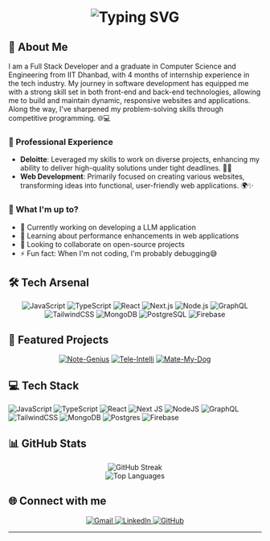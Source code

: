 <h1 align="center">
  <div align="center">
    <img src="https://readme-typing-svg.herokuapp.com?font=Fira+Code&weight=600&size=28&duration=4000&pause=1000&color=6A5ACD&center=true&vCenter=true&repeat=true&width=435&lines=Hi+👋+I'm+Neelansh;Full+Stack+Developer;Competitive+Programmer" alt="Typing SVG" />
  </div>
</h1>

## 💫 About Me

I am a Full Stack Developer and a graduate in Computer Science and Engineering from IIT Dhanbad, with 4 months of internship experience in the tech industry. My journey in software development has equipped me with a strong skill set in both front-end and back-end technologies, allowing me to build and maintain dynamic, responsive websites and applications. Along the way, I've sharpened my problem-solving skills through competitive programming. 🌐💻

### 💼 Professional Experience
- **Deloitte**: Leveraged my skills to work on diverse projects, enhancing my ability to deliver high-quality solutions under tight deadlines. 🏢🚀
- **Web Development**: Primarily focused on creating various websites, transforming ideas into functional, user-friendly web applications. 🌍✨

### 🌟 What I'm up to?
- 🔭 Currently working on developing a LLM application
- 🌱 Learning about performance enhancements in web applications
- 👯 Looking to collaborate on open-source projects
- ⚡ Fun fact: When I'm not coding, I'm probably debugging😅

## 🛠️ Tech Arsenal
<div align="center">
  <img src="https://img.shields.io/badge/javascript-%23323330.svg?style=for-the-badge&logo=javascript&logoColor=%23F7DF1E" alt="JavaScript"/>
  <img src="https://img.shields.io/badge/typescript-%23007ACC.svg?style=for-the-badge&logo=typescript&logoColor=white" alt="TypeScript"/>
  <img src="https://img.shields.io/badge/react-%2320232a.svg?style=for-the-badge&logo=react&logoColor=%2361DAFB" alt="React"/>
  <img src="https://img.shields.io/badge/Next-black?style=for-the-badge&logo=next.js&logoColor=white" alt="Next.js"/>
  <img src="https://img.shields.io/badge/node.js-6DA55F?style=for-the-badge&logo=node.js&logoColor=white" alt="Node.js"/>
  <img src="https://img.shields.io/badge/-GraphQL-E10098?style=for-the-badge&logo=graphql&logoColor=white" alt="GraphQL"/>
  <img src="https://img.shields.io/badge/tailwindcss-%2338B2AC.svg?style=for-the-badge&logo=tailwind-css&logoColor=white" alt="TailwindCSS"/>
  <img src="https://img.shields.io/badge/MongoDB-%234ea94b.svg?style=for-the-badge&logo=mongodb&logoColor=white" alt="MongoDB"/>
  <img src="https://img.shields.io/badge/postgres-%23316192.svg?style=for-the-badge&logo=postgresql&logoColor=white" alt="PostgreSQL"/>
  <img src="https://img.shields.io/badge/firebase-%23039BE5.svg?style=for-the-badge&logo=firebase" alt="Firebase"/>
</div>

## 🚀 Featured Projects

<div align="center">

[![Note-Genius](https://github-readme-stats.vercel.app/api/pin/?username=nerdyEther&repo=note-genius&theme=tokyonight)](https://note-genius99.vercel.app/)
[![Tele-Intelli](https://github-readme-stats.vercel.app/api/pin/?username=nerdyEther&repo=MoTv&theme=tokyonight)](https://github.com/nerdyEther/MoTv)
[![Mate-My-Dog](https://github-readme-stats.vercel.app/api/pin/?username=nerdyEther&repo=Hackfest-Project-SmartClass&theme=tokyonight)](https://github.com/nerdyEther/Hackfest-Project-SmartClass)

</div>

## 💻 Tech Stack
![JavaScript](https://img.shields.io/badge/javascript-%23323330.svg?style=for-the-badge&logo=javascript&logoColor=%23F7DF1E) 
![TypeScript](https://img.shields.io/badge/typescript-%23007ACC.svg?style=for-the-badge&logo=typescript&logoColor=white) 
![React](https://img.shields.io/badge/react-%2320232a.svg?style=for-the-badge&logo=react&logoColor=%2361DAFB) 
![Next JS](https://img.shields.io/badge/Next-black?style=for-the-badge&logo=next.js&logoColor=white) 
![NodeJS](https://img.shields.io/badge/node.js-6DA55F?style=for-the-badge&logo=node.js&logoColor=white) 
![GraphQL](https://img.shields.io/badge/-GraphQL-E10098?style=for-the-badge&logo=graphql&logoColor=white)
![TailwindCSS](https://img.shields.io/badge/tailwindcss-%2338B2AC.svg?style=for-the-badge&logo=tailwind-css&logoColor=white)
![MongoDB](https://img.shields.io/badge/MongoDB-%234ea94b.svg?style=for-the-badge&logo=mongodb&logoColor=white)
![Postgres](https://img.shields.io/badge/postgres-%23316192.svg?style=for-the-badge&logo=postgresql&logoColor=white)
![Firebase](https://img.shields.io/badge/firebase-%23039BE5.svg?style=for-the-badge&logo=firebase)

## 📊 GitHub Stats
<div align="center">

  <img src="https://github-readme-streak-stats.herokuapp.com/?user=nerdyEther&theme=tokyonight&hide_border=false" alt="GitHub Streak" /><br/>
  <img src="https://github-readme-stats.vercel.app/api/top-langs/?username=nerdyEther&theme=tokyonight&hide_border=false&include_all_commits=false&count_private=true&layout=compact" alt="Top Languages" />
</div>

## 🌐 Connect with me 
<div align="center">
  <a href="mailto:ether1926@gmail.com">
    <img src="https://img.shields.io/badge/Gmail-D14836?style=for-the-badge&logo=gmail&logoColor=white" alt="Gmail"/>
  </a>
  <a href="https://linkedin.com/in/neelansh-bansiwal-91b586237">
    <img src="https://img.shields.io/badge/LinkedIn-0077B5?style=for-the-badge&logo=linkedin&logoColor=white" alt="LinkedIn"/>
  </a>
  <a href="https://github.com/nerdyEther">
    <img src="https://img.shields.io/badge/GitHub-100000?style=for-the-badge&logo=github&logoColor=white" alt="GitHub"/>
  </a>
</div>

---

